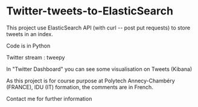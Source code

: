# Twitter-tweets-to-ElasticSearch

This project use ElasticSearch API (with curl -- post put requests) to store tweets in an index.

Code is in Python

Twitter stream : tweepy 

In "Twitter Dashboard" you can see some visualisation on Tweets (Kibana)

As this project is for course purpose at Polytech Annecy-Chambéry (FRANCE), IDU (IT) formation, the comments are in French.

Contact me for further information
